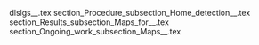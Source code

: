 dlslgs__.tex
section_Procedure_subsection_Home_detection__.tex
section_Results_subsection_Maps_for__.tex
section_Ongoing_work_subsection_Maps__.tex